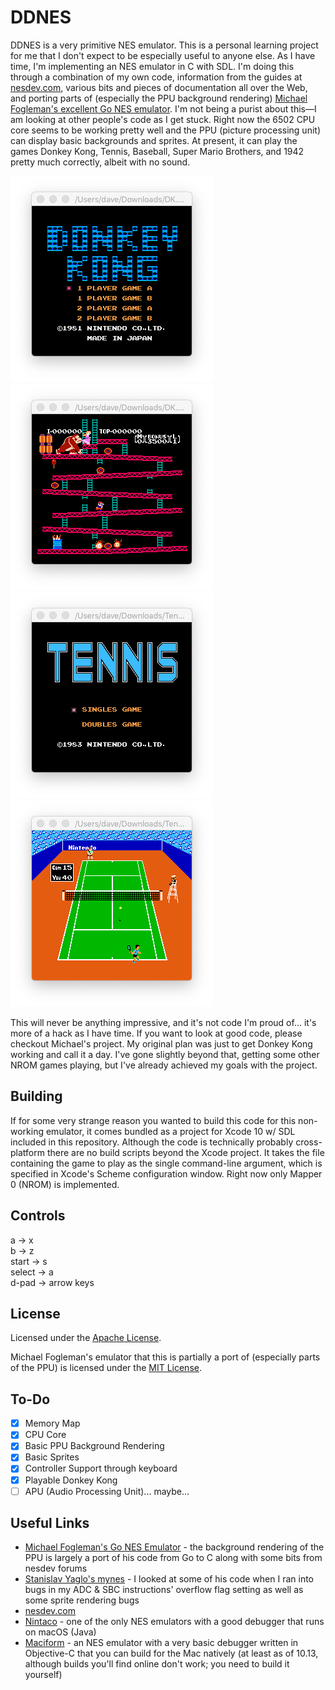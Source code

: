 # DDNES
DDNES is a very primitive NES emulator. This is a personal learning project for me that I don't expect to be especially useful to anyone else. As I have time, I'm implementing an NES emulator in C with SDL. I'm doing this through a combination of my own code, information from the guides at [nesdev.com](https://www.nesdev.com/), various bits and pieces of documentation all over the Web, and porting parts of (especially the PPU background rendering) [Michael Fogleman's excellent Go NES emulator](https://github.com/fogleman/nes). I'm not being a purist about this—I am looking at other people's code as I get stuck. Right now the 6502 CPU core seems to be working pretty well and the PPU (picture processing unit) can display basic backgrounds and sprites. At present, it can play the games Donkey Kong, Tennis, Baseball, Super Mario Brothers, and 1942 pretty much correctly, albeit with no sound.

![dk1](dk1.png) ![dk2](dk2.png)
![tennis1](tennis1.png) ![tennis2](tennis2.png)

This will never be anything impressive, and it's not code I'm proud of... it's more of a hack as I have time. If you want to look at good code, please checkout Michael's project. My original plan was just to get Donkey Kong working and call it a day. I've gone slightly beyond that, getting some other NROM games playing, but I've already achieved my goals with the project.

## Building

If for some very strange reason you wanted to build this code for this non-working emulator, it comes bundled as a project for Xcode 10 w/ SDL included in this repository. Although the code is technically probably cross-platform there are no build scripts beyond the Xcode project. It takes the file containing the game to play as the single command-line argument, which is specified in Xcode's Scheme configuration window. Right now only Mapper 0 (NROM) is implemented.

## Controls

a -> x  
b -> z  
start -> s  
select -> a  
d-pad -> arrow keys

## License

Licensed under the [Apache License](LICENSE).

Michael Fogleman's emulator that this is partially a port of (especially parts of the PPU) is licensed under the [MIT License](https://github.com/fogleman/nes/blob/master/LICENSE.md).

## To-Do
- [X] Memory Map
- [X] CPU Core
- [X] Basic PPU Background Rendering
- [X] Basic Sprites
- [X] Controller Support through keyboard
- [X] Playable Donkey Kong
- [ ] APU (Audio Processing Unit)... maybe...

## Useful Links
- [Michael Fogleman's Go NES Emulator](https://github.com/fogleman/nes) - the background rendering of the PPU is largely a port of his code from Go to C along with some bits from nesdev forums
- [Stanislav Yaglo's mynes](https://github.com/yaglo/mynes) - I looked at some of his code when I ran into bugs in my ADC & SBC instructions' overflow flag setting as well as some sprite rendering bugs
- [nesdev.com](https://www.nesdev.com/)
- [Nintaco](http://nintaco.com) - one of the only NES emulators with a good debugger that runs on macOS (Java)
- [Maciform](https://github.com/macifom/macifom) - an NES emulator with a very basic debugger written in Objective-C that you can build for the Mac natively (at least as of 10.13, although builds you'll find online don't work; you need to build it yourself)
